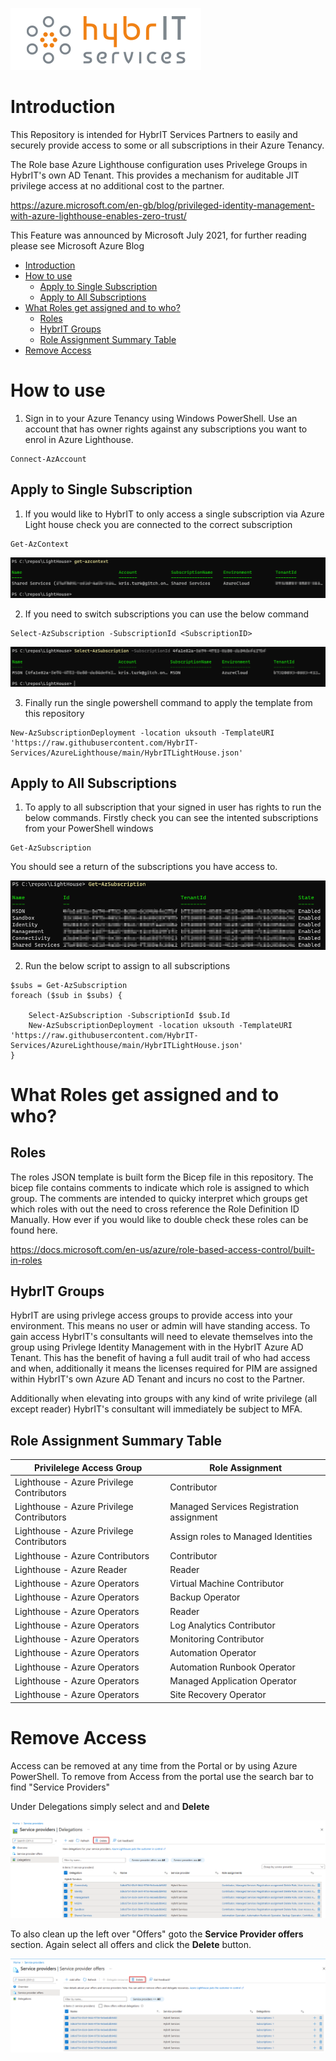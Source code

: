 ![Hybrit Logo](img/HybrITLogo.png)

# Introduction

This Repository is intended for HybrIT Services Partners to easily and securely provide access to some or all subscriptions in their Azure Tenancy.

The Role base Azure Lighthouse configuration uses Privelege Groups in HybrIT's own AD Tenant. This provides a mechanism for auditable JIT privilege access at no additional cost to the partner.

https://azure.microsoft.com/en-gb/blog/privileged-identity-management-with-azure-lighthouse-enables-zero-trust/

This Feature was announced by Microsoft July 2021, for further reading please see Microsoft Azure Blog


- [Introduction](#introduction)
- [How to use](#how-to-use)
  - [Apply to Single Subscription](#apply-to-single-subscription)
  - [Apply to All Subscriptions](#apply-to-all-subscriptions)
- [What Roles get assigned and to who?](#what-roles-get-assigned-and-to-who)
  - [Roles](#roles)
  - [HybrIT Groups](#hybrit-groups)
  - [Role Assignment Summary Table](#role-assignment-summary-table)
- [Remove Access](#remove-access)

# How to use

1.  Sign in to your Azure Tenancy using Windows PowerShell. Use an account that has owner rights against any subscriptions you want to enrol in Azure Lighthouse.
```
Connect-AzAccount
```
## Apply to Single Subscription

1.  If you would like to HybrIT to only access a single subscription via Azure Light house check you are connected to the correct subscription

```
Get-AzContext
```
![Get-AzContext](img/get-azcontext.png)

2. If you need to switch subscriptions you can use the below command

```
Select-AzSubscription -SubscriptionId <SubscriptionID>
```

![Select-AzSubscription](img/select-azsubscription.png)

3. Finally run the single powershell command to apply the template from this repository

```
New-AzSubscriptionDeployment -location uksouth -TemplateURI 'https://raw.githubusercontent.com/HybrIT-Services/AzureLighthouse/main/HybrITLightHouse.json'
```

## Apply to All Subscriptions

1.  To apply to all subscription that your signed in user has rights to run the below commands. Firstly check you can see the intented subscriptions from your PowerShell windows

```
Get-AzSubscription
```

You should see a return of the subscriptions you have access to.

![Get-AzSubscription](img/get-azsubscription.png)

2.  Run the below script to assign to all subscriptions

```
$subs = Get-AzSubscription
foreach ($sub in $subs) {

    Select-AzSubscription -SubscriptionId $sub.Id
    New-AzSubscriptionDeployment -location uksouth -TemplateURI 'https://raw.githubusercontent.com/HybrIT-Services/AzureLighthouse/main/HybrITLightHouse.json'
}

```

# What Roles get assigned and to who?

## Roles

The roles JSON template is built form the Bicep file in this repository. The bicep file contains comments to indicate which role is assigned to which group. The comments are intended to quicky interpret which groups get which roles with out the need to cross reference the Role Definition ID Manually. How ever if you would like to double check these roles can be found here.

https://docs.microsoft.com/en-us/azure/role-based-access-control/built-in-roles

## HybrIT Groups

HybrIT are using privlege access groups to provide access into your environment. This means no user or admin will have standing access. To gain access HybrIT's consultants will need to elevate themselves into the group using Privlege Identity Management with in the HybrIT Azure AD Tenant.
This has the benefit of having a full audit trail of who had access and when, additionally it means the licenses required for PIM are assigned within HybrIT's own Azure AD Tenant and incurs no cost to the Partner.

Additionally when elevating into groups with any kind of write privilege (all except reader) HybrIT's consultant will immediately be subject to MFA.

## Role Assignment Summary Table

| Privilelege Access Group                  	| Role Assignment                          	|
|-------------------------------------------	|------------------------------------------	|
| Lighthouse - Azure Privilege Contributors 	| Contributor                              	|
| Lighthouse - Azure Privilege Contributors 	| Managed Services Registration assignment 	|
| Lighthouse - Azure Privilege Contributors 	| Assign roles to Managed Identities       	|
| Lighthouse - Azure Contributors           	| Contributor                              	|
| Lighthouse - Azure Reader                 	| Reader                                   	|
| Lighthouse - Azure Operators              	| Virtual Machine Contributor              	|
| Lighthouse - Azure Operators              	| Backup Operator                          	|
| Lighthouse - Azure Operators              	| Reader                                   	|
| Lighthouse - Azure Operators              	| Log Analytics Contributor                	|
| Lighthouse - Azure Operators              	| Monitoring Contributor                   	|
| Lighthouse - Azure Operators              	| Automation Operator                      	|
| Lighthouse - Azure Operators              	| Automation Runbook Operator              	|
| Lighthouse - Azure Operators              	| Managed Application Operator             	|
| Lighthouse - Azure Operators              	| Site Recovery Operator                   	|


# Remove Access

Access can be removed at any time from the Portal or by using Azure PowerShell. To remove from Access from the portal use the search bar to find "Service Providers"

Under Delegations simply select and and **Delete**

![Delete](img/serviceproviders.png)

To also clean up the left over "Offers" goto the **Service Provider offers** section. Again select all offers and click the **Delete** button.

![Delete](img/serviceprovideroffers.png)